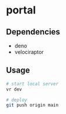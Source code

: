# portal

## Dependencies

- deno
- velociraptor

## Usage

```bash
# start local server
vr dev

# deploy
git push origin main
```
